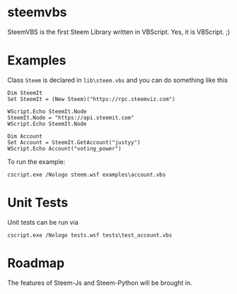 # steemvbs
SteemVBS is the first Steem Library written in VBScript. Yes, it is VBScript. ;)

# Examples
Class `Steem` is declared in `lib\steem.vbs` and you can do something like this

```
Dim SteemIt
Set SteemIt = (New Steem)("https://rpc.steemviz.com")

WScript.Echo SteemIt.Node
SteemIt.Node = "https://api.steemit.com"
WScript.Echo SteemIt.Node

Dim Account
Set Account = SteemIt.GetAccount("justyy")
WScript.Echo Account("voting_power")
```

To run the example:

```
cscript.exe /Nologo steem.wsf examples\account.vbs
```

# Unit Tests
Unit tests can be run via

```
cscript.exe /Nologo tests.wsf tests\test_account.vbs
```

# Roadmap
The features of Steem-Js and Steem-Python will be brought in. 